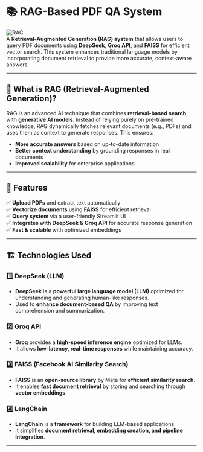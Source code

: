 # 📚 RAG-Based PDF QA System

![RAG](https://img.shields.io/badge/RAG-Retrieval--Augmented--Generation-blue)  
A **Retrieval-Augmented Generation (RAG) system** that allows users to query PDF documents using **DeepSeek**, **Groq API**, and **FAISS** for efficient vector search. This system enhances traditional language models by incorporating document retrieval to provide more accurate, context-aware answers.

---

## 🧠 What is RAG (Retrieval-Augmented Generation)?  
RAG is an advanced AI technique that combines **retrieval-based search** with **generative AI models**. Instead of relying purely on pre-trained knowledge, RAG dynamically fetches relevant documents (e.g., PDFs) and uses them as context to generate responses. This ensures:
- **More accurate answers** based on up-to-date information
- **Better context understanding** by grounding responses in real documents
- **Improved scalability** for enterprise applications  

---

## 🚀 Features
✅ **Upload PDFs** and extract text automatically  
✅ **Vectorize documents** using **FAISS** for efficient retrieval  
✅ **Query system** via a user-friendly Streamlit UI  
✅ **Integrates with DeepSeek & Groq API** for accurate response generation  
✅ **Fast & scalable** with optimized embeddings  

---

## 🏗️ Technologies Used  

### 1️⃣ **DeepSeek (LLM)**
- **DeepSeek** is a **powerful large language model (LLM)** optimized for understanding and generating human-like responses.
- Used to **enhance document-based QA** by improving text comprehension and summarization.

### 2️⃣ **Groq API**
- **Groq** provides a **high-speed inference engine** optimized for LLMs.
- It allows **low-latency, real-time responses** while maintaining accuracy.

### 3️⃣ **FAISS (Facebook AI Similarity Search)**
- **FAISS** is an **open-source library** by Meta for **efficient similarity search**.
- It enables **fast document retrieval** by storing and searching through **vector embeddings**.

### 4️⃣ **LangChain**
- **LangChain** is a **framework** for building LLM-based applications.
- It simplifies **document retrieval, embedding creation, and pipeline integration**.

---




